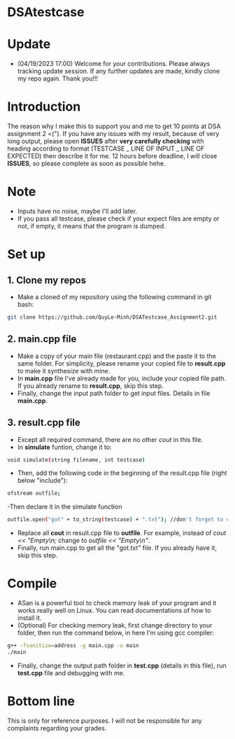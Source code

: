 # DSAtestcase
# Update
- (04/19/2023 17:00) Welcome for your contributions. Please always tracking update session. If any further updates are made, kindly clone my repo again. Thank you!!!
# Introduction
The reason why I make this to support you and me to get 10 points at DSA assignment 2 <("). If you have any issues with my result, because of very long output, please open **ISSUES** after **very carefully checking** with heading according to format (TESTCASE _ LINE OF INPUT _ LINE OF EXPECTED) then describe it for me. 12 hours before deadline, I will close **ISSUES**, so please complete as soon as possible hehe.
# Note
- Inputs have no noise, maybe I'll add later.
- If you pass all testcase, please check if your expect files are empty or not, if empty, it means that the program is dumped.
# Set up
## 1. Clone my repos
- Make a cloned of my repository using the following command in git bash: 
```sh
git clone https://github.com/QuyLe-Minh/DSATestcase_Assignment2.git
```
## 2. main.cpp file
- Make a copy of your main file (restaurant.cpp) and the paste it to the same folder. For simplicity, please rename your copied file to **result.cpp** to make it synthesize with mine.
- In **main.cpp** file I've already made for you, include your copied file path. If you already rename to **result.cpp**, skip this step.
- Finally, change the input path folder to get input files. Details in file **main.cpp**.
## 3. result.cpp file
- Except all required command, there are no other *cout* in this file.
- In **simulate** funtion, change it to: 
```sh
void simulate(string filename, int testcase)
```
- Then, add the following code in the beginning of the result.cpp file (right below "include"):
 ```sh
ofstream outfile; 
```
-Then declare it in the simulate function
 ```sh
outfile.open("got" + to_string(testcase) + ".txt"); //don't forget to close at the end of the function
```
- Replace all **cout** in result.cpp file to  **outfile**. For example, instead of *cout << "Empty\n;* change to *outfile << "Empty\n"*.
- Finally, run main.cpp to get all the "got.txt" file. If you already have it, skip this step.
# Compile
- ASan is a powerful tool to check memory leak of your program and it works really well on Linux. You can read documentations of how to install it.
- (Optional) For checking memory leak, first change directory to your folder, then run the command below, in here I'm using gcc compiler:
 ```sh
g++ -fsanitize=address -g main.cpp -o main
./main
```
- Finally, change the output path folder in **test.cpp** (details in this file), run **test.cpp** file and debugging with me.

# Bottom line
This is only for reference purposes. I will not be responsible for any complaints regarding your grades.

